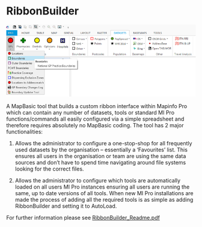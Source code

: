 # RibbonBuilder
![RibbonBuilder](https://raw.githubusercontent.com/nadnerb33/RibbonBuilder/master/Images/RibbonBuilder.png)

A MapBasic tool that builds a custom ribbon interface within Mapinfo Pro which can contain any number of datasets, tools or standard MI Pro functions/commands all easily configured via a simple spreadsheet and therefore requires absolutely no MapBasic coding.
The tool has 2 major functionalities:

1.	Allows the administrator to configure a one-stop-shop for all frequently used datasets by the organisation – essentially a ‘Favourites’ list. This ensures all users in the organisation or team are using the same data sources and don’t have to spend time navigating around file systems looking for the correct files.

2.	Allows the administrator to configure which tools are automatically loaded on all users MI Pro instances ensuring all users are running the same, up to date versions of all tools. When new MI Pro installations are made the process of adding all the required tools is as simple as adding RibbonBuilder and setting it to AutoLoad.

For further information please see [RibbonBuilder_Readme.pdf](RibbonBuilder_Readme.pdf)
